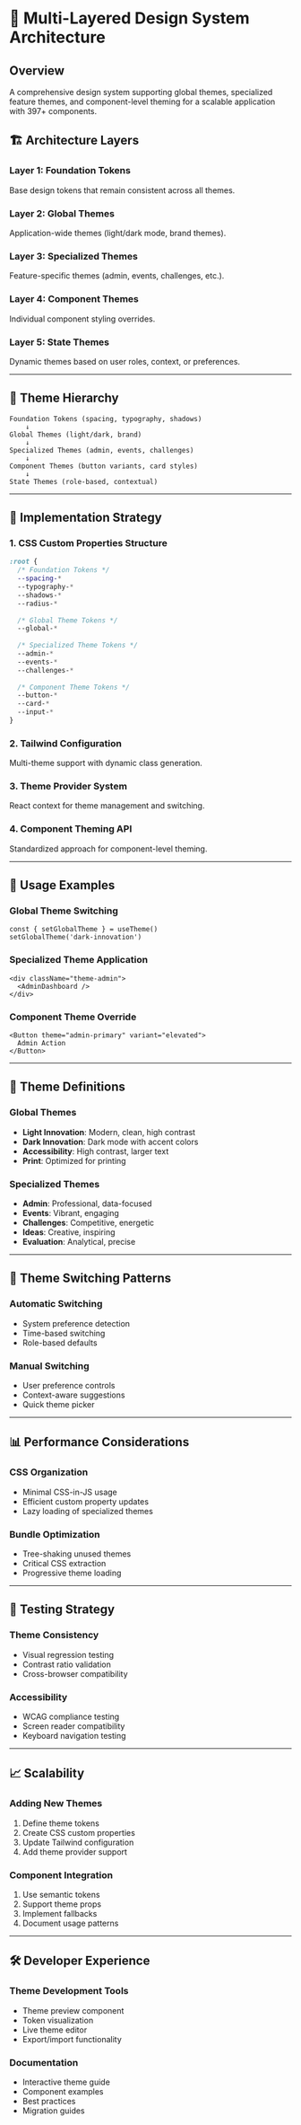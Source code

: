 # 🎨 Multi-Layered Design System Architecture

## Overview
A comprehensive design system supporting global themes, specialized feature themes, and component-level theming for a scalable application with 397+ components.

## 🏗️ Architecture Layers

### Layer 1: Foundation Tokens
Base design tokens that remain consistent across all themes.

### Layer 2: Global Themes  
Application-wide themes (light/dark mode, brand themes).

### Layer 3: Specialized Themes
Feature-specific themes (admin, events, challenges, etc.).

### Layer 4: Component Themes
Individual component styling overrides.

### Layer 5: State Themes
Dynamic themes based on user roles, context, or preferences.

---

## 🎯 Theme Hierarchy

```
Foundation Tokens (spacing, typography, shadows)
    ↓
Global Themes (light/dark, brand)
    ↓
Specialized Themes (admin, events, challenges)
    ↓
Component Themes (button variants, card styles)
    ↓
State Themes (role-based, contextual)
```

---

## 🔧 Implementation Strategy

### 1. CSS Custom Properties Structure
```css
:root {
  /* Foundation Tokens */
  --spacing-*
  --typography-*
  --shadows-*
  --radius-*
  
  /* Global Theme Tokens */
  --global-*
  
  /* Specialized Theme Tokens */
  --admin-*
  --events-*
  --challenges-*
  
  /* Component Theme Tokens */
  --button-*
  --card-*
  --input-*
}
```

### 2. Tailwind Configuration
Multi-theme support with dynamic class generation.

### 3. Theme Provider System
React context for theme management and switching.

### 4. Component Theming API
Standardized approach for component-level theming.

---

## 📝 Usage Examples

### Global Theme Switching
```tsx
const { setGlobalTheme } = useTheme()
setGlobalTheme('dark-innovation')
```

### Specialized Theme Application
```tsx
<div className="theme-admin">
  <AdminDashboard />
</div>
```

### Component Theme Override
```tsx
<Button theme="admin-primary" variant="elevated">
  Admin Action
</Button>
```

---

## 🎨 Theme Definitions

### Global Themes
- **Light Innovation**: Modern, clean, high contrast
- **Dark Innovation**: Dark mode with accent colors
- **Accessibility**: High contrast, larger text
- **Print**: Optimized for printing

### Specialized Themes
- **Admin**: Professional, data-focused
- **Events**: Vibrant, engaging
- **Challenges**: Competitive, energetic
- **Ideas**: Creative, inspiring
- **Evaluation**: Analytical, precise

---

## 🔄 Theme Switching Patterns

### Automatic Switching
- System preference detection
- Time-based switching
- Role-based defaults

### Manual Switching
- User preference controls
- Context-aware suggestions
- Quick theme picker

---

## 📊 Performance Considerations

### CSS Organization
- Minimal CSS-in-JS usage
- Efficient custom property updates
- Lazy loading of specialized themes

### Bundle Optimization
- Tree-shaking unused themes
- Critical CSS extraction
- Progressive theme loading

---

## 🧪 Testing Strategy

### Theme Consistency
- Visual regression testing
- Contrast ratio validation
- Cross-browser compatibility

### Accessibility
- WCAG compliance testing
- Screen reader compatibility
- Keyboard navigation testing

---

## 📈 Scalability

### Adding New Themes
1. Define theme tokens
2. Create CSS custom properties
3. Update Tailwind configuration
4. Add theme provider support

### Component Integration
1. Use semantic tokens
2. Support theme props
3. Implement fallbacks
4. Document usage patterns

---

## 🛠️ Developer Experience

### Theme Development Tools
- Theme preview component
- Token visualization
- Live theme editor
- Export/import functionality

### Documentation
- Interactive theme guide
- Component examples
- Best practices
- Migration guides